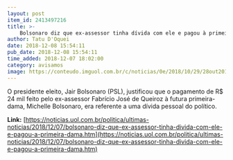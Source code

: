 ```yaml
---
layout: post
item_id: 2413497216
title: >-
    Bolsonaro diz que ex-assessor tinha dívida com ele e pagou à primeira-dama
author: Tatu D'Oquei
date: 2018-12-08 15:54:11
pub_date: 2018-12-08 15:54:11
time_added: 2018-12-07 18:02:00
category: avisamos
image: https://conteudo.imguol.com.br/c/noticias/0e/2018/10/29/28out2018---michele-e-jair-bolsonaro-fazem-pose-apos-votacao-na-eleicao-presidencial-1540813548408_v2_615x300.jpg
---
```


O presidente eleito, Jair Bolsonaro (PSL), justificou que o pagamento de R$ 24 mil feito pelo ex-assessor Fabrício José de Queiroz à futura primeira-dama, Michelle Bolsonaro, era referente a uma dívida pessoal do político.

**Link:** [https://noticias.uol.com.br/politica/ultimas-noticias/2018/12/07/bolsonaro-diz-que-ex-assessor-tinha-divida-com-ele-e-pagou-a-primeira-dama.htm](https://noticias.uol.com.br/politica/ultimas-noticias/2018/12/07/bolsonaro-diz-que-ex-assessor-tinha-divida-com-ele-e-pagou-a-primeira-dama.htm)

